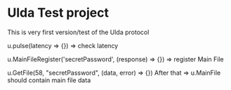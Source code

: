 
# Ulda Test project

This is very first version/test of the Ulda protocol

u.pulse(latency => {}) => check latency

u.MainFileRegister('secretPassword', (response) => {}) => register Main File

u.GetFile(58, "secretPassword", (data, error) => {})
After that => u.MainFile should contain main file data
